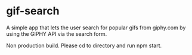 # gif-search

A simple app that lets the user search for popular gifs from giphy.com by using the GIPHY API via the search form. 

Non production build. Please cd to directory and run npm start.